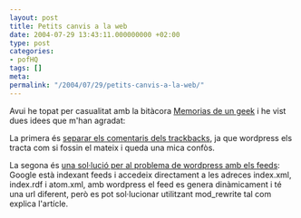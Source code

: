 ```yaml
---
layout: post
title: Petits canvis a la web
date: 2004-07-29 13:43:11.000000000 +02:00
type: post
categories:
- pofHQ
tags: []
meta:
permalink: "/2004/07/29/petits-canvis-a-la-web/"
---
```

Avui he topat per casualitat amb la bitàcora [Memorias de un geek](http://memoriasdeungeek.bitacoras.com/) i he vist dues idees que m'han agradat:

La primera és [separar els comentaris dels trackbacks](http://memoriasdeungeek.bitacoras.com/2004/06/wordpress-separar-los-comentarios-de-los-trackbacks/), ja que wordpress els tracta com si fossin el mateix i queda una mica confòs.

La segona és [una sol·lució per al problema de wordpress amb els feeds](http://memoriasdeungeek.bitacoras.com/2004/06/los-problemas-de-wordpress-con-los-feeds/): Google està indexant feeds i accedeix directament a les adreces index.xml, index.rdf i atom.xml, amb wordpress el feed es genera dinàmicament i té una url diferent, però es pot sol·lucionar utilitzant mod\_rewrite tal com explica l'artícle.

